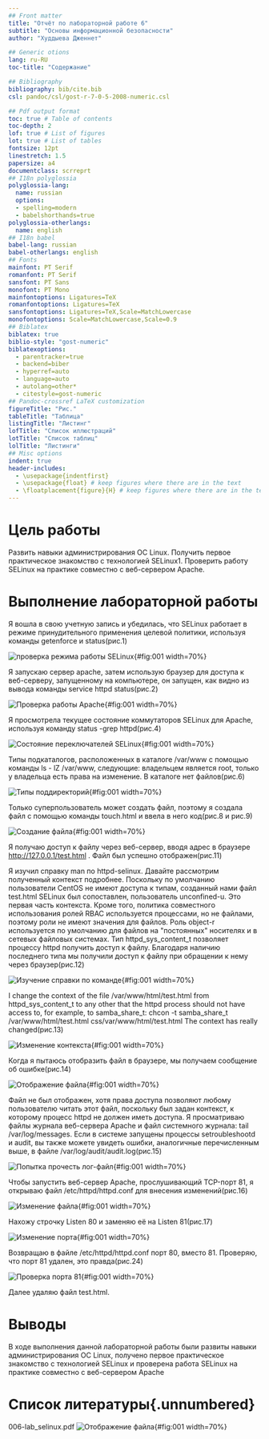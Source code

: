 ```yaml
---
## Front matter
title: "Отчёт по лабораторной работе 6"
subtitle: "Основы информационной безопасности"
author: "Худдыева Дженнет"

## Generic otions
lang: ru-RU
toc-title: "Содержание"

## Bibliography
bibliography: bib/cite.bib
csl: pandoc/csl/gost-r-7-0-5-2008-numeric.csl

## Pdf output format
toc: true # Table of contents
toc-depth: 2
lof: true # List of figures
lot: true # List of tables
fontsize: 12pt
linestretch: 1.5
papersize: a4
documentclass: scrreprt
## I18n polyglossia
polyglossia-lang:
  name: russian
  options:
  - spelling=modern
  - babelshorthands=true
polyglossia-otherlangs:
  name: english
## I18n babel
babel-lang: russian
babel-otherlangs: english
## Fonts
mainfont: PT Serif
romanfont: PT Serif
sansfont: PT Sans
monofont: PT Mono
mainfontoptions: Ligatures=TeX
romanfontoptions: Ligatures=TeX
sansfontoptions: Ligatures=TeX,Scale=MatchLowercase
monofontoptions: Scale=MatchLowercase,Scale=0.9
## Biblatex
biblatex: true
biblio-style: "gost-numeric"
biblatexoptions:
  - parentracker=true
  - backend=biber
  - hyperref=auto
  - language=auto
  - autolang=other*
  - citestyle=gost-numeric
## Pandoc-crossref LaTeX customization
figureTitle: "Рис."
tableTitle: "Таблица"
listingTitle: "Листинг"
lofTitle: "Список иллюстраций"
lotTitle: "Список таблиц"
lolTitle: "Листинги"
## Misc options
indent: true
header-includes:
  - \usepackage{indentfirst}
  - \usepackage{float} # keep figures where there are in the text
  - \floatplacement{figure}{H} # keep figures where there are in the text
---
```


# Цель работы

Развить навыки администрирования ОС Linux. Получить первое практическое знакомство с технологией SELinux1. Проверить работу SELinux на практике совместно с веб-сервером Apache.

# Выполнение лабораторной работы

Я вошла в свою учетную запись и убедилась, что SELinux работает в режиме принудительного применения целевой политики, используя команды getenforce и status(рис.1)

![проверка режима работы SELinux](image/1.png){#fig:001 width=70%}

Я запускаю сервер apache, затем использую браузер для доступа к веб-серверу, запущенному на компьютере, он запущен, как видно из вывода команды service httpd status(рис.2)

![Проверка работы Apache](image/2.png){#fig:001 width=70%}

Я просмотрела текущее состояние коммутаторов SELinux для Apache, используя команду status -grep httpd(рис.4)

![Состояние переключателей SELinux](image/3.png){#fig:001 width=70%}

Типы подкаталогов, расположенных в каталоге /var/www с помощью команды ls - lZ /var/www, следующие: владельцем является root, только у владельца есть права на изменение. В каталоге нет файлов(рис.6)

![Типы поддиректорий](image/5.png){#fig:001 width=70%}

Только суперпользователь может создать файл, поэтому я создала файл с помощью команды touch.html и ввела в него код(рис.8 и рис.9)

![Создание файла](image/6.png){#fig:001 width=70%}

Я получаю доступ к файлу через веб-сервер, вводя адрес в браузере http://127.0.0.1/test.html . Файл был успешно отображен(рис.11)

Я изучил справку man по httpd-selinux. Давайте рассмотрим полученный контекст подробнее. Поскольку по умолчанию пользователи CentOS не имеют доступа к типам, созданный нами файл test.html SELinux был сопоставлен, пользователь unconfined-u. Это первая часть контекста. Кроме того, политика совместного использования ролей RBAC используется процессами, но не файлами, поэтому роли не имеют значения для файлов. Роль object-r используется по умолчанию для файлов на "постоянных" носителях и в сетевых файловых системах. Тип httpd_sys_content_t позволяет процессу httpd получить доступ к файлу. Благодаря наличию последнего типа мы получили доступ к файлу при обращении к нему через браузер(рис.12)

![Изучение справки по команде](image/8.png){#fig:001 width=70%}

I change the context of the file /var/www/html/test.html from httpd_sys_content_t to any other that the httpd process should not have access to, for example, to samba_share_t: chcon -t samba_share_t /var/www/html/test.html css/var/www/html/test.html The context has really changed(рис.13)

![Изменение контекста](image/Untitled13.png){#fig:001 width=70%}

Когда я пытаюсь отобразить файл в браузере, мы получаем сообщение об ошибке(рис.14)

![Отображение файла](image/10.png){#fig:001 width=70%}

Файл не был отображен, хотя права доступа позволяют любому пользователю читать этот файл, поскольку был задан контекст, к которому процесс httpd не должен иметь доступа. Я просматриваю файлы журнала веб-сервера Apache и файл системного журнала: tail /var/log/messages. Если в системе запущены процессы setroubleshootd и audit, вы также можете увидеть ошибки, аналогичные перечисленным выше, в файле /var/log/audit/audit.log(рис.15)

![Попытка прочесть лог-файл](image/Untitled16.png){#fig:001 width=70%}

Чтобы запустить веб-сервер Apache, прослушивающий TCP-порт 81, я открываю файл /etc/httpd/httpd.conf для внесения изменений(рис.16)

![Изменение файла](image/11.png){#fig:001 width=70%}

Нахожу строчку Listen 80 и заменяю её на Listen 81(рис.17)

![Изменение порта](image/12.png){#fig:001 width=70%}


Возвращаю в файле /etc/httpd/httpd.conf порт 80, вместо 81. Проверяю, что порт 81 удален, это правда(рис.24)

![Проверка порта 81](image/13.png){#fig:001 width=70%}

Далее удаляю файл test.html.

# Выводы

В ходе выполнения данной лабораторной работы были развиты навыки администрирования ОС Linux, получено первое практическое знакомство с технологией SELinux и проверена работа SELinux на практике совместно с веб-сервером Apache

# Список литературы{.unnumbered}

006-lab_selinux.pdf
![Отображение файла](image/Untitled11.png){#fig:001 width=70%}
